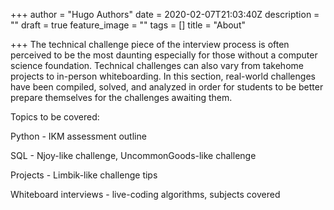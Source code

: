 +++
author = "Hugo Authors"
date = 2020-02-07T21:03:40Z
description = ""
draft = true
feature_image = ""
tags = []
title = "About"

+++
The technical challenge piece of the interview process is often perceived to be the most daunting especially for those without a computer science foundation. Technical challenges can also vary from takehome projects to in-person whiteboarding. In this section, real-world challenges have been compiled, solved, and analyzed in order for students to be better prepare themselves for the challenges awaiting them.

Topics to be covered:

Python - IKM assessment outline

SQL - Njoy-like challenge, UncommonGoods-like challenge

Projects - Limbik-like challenge tips

Whiteboard interviews - live-coding algorithms, subjects covered